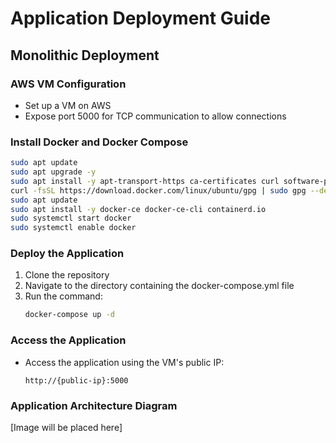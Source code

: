 # Application Deployment Guide

## Monolithic Deployment

### AWS VM Configuration
- Set up a VM on AWS
- Expose port 5000 for TCP communication to allow connections

### Install Docker and Docker Compose
```bash
sudo apt update
sudo apt upgrade -y
sudo apt install -y apt-transport-https ca-certificates curl software-properties-common
curl -fsSL https://download.docker.com/linux/ubuntu/gpg | sudo gpg --dearmor -o /usr/share/keyrings/docker-archive-keyring.gpg
sudo apt update
sudo apt install -y docker-ce docker-ce-cli containerd.io
sudo systemctl start docker
sudo systemctl enable docker
```

### Deploy the Application
1. Clone the repository
2. Navigate to the directory containing the docker-compose.yml file
3. Run the command:
   ```bash
   docker-compose up -d
   ```

### Access the Application
- Access the application using the VM's public IP:
  ```
  http://{public-ip}:5000
  ```

### Application Architecture Diagram

[Image will be placed here]
